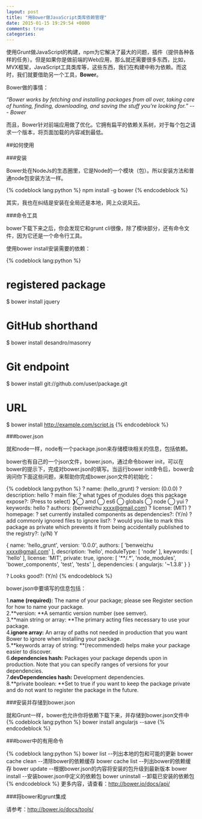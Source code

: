 ```yaml
---
layout: post
title: "用Bower做JavaScript类库依赖管理"
date: 2015-01-15 19:29:54 +0800
comments: true
categories: 
---
```


使用Grunt做JavaScript的构建，npm为它解决了最大的问题，插件（提供各种各样的任务）。但是如果你是做前端的Web应用，那么就还需要很多东西，比如，MVX框架，JavaScript工具类库等，这些东西，我们在构建中称为依赖。而这时，我们就要借助另一个工具，**Bower**。  

Bower做的事情：   

*“Bower works by fetching and installing packages from all over, taking care of hunting, finding, downloading, and saving the stuff you’re looking for.” --- Bower*

而且，Bower针对前端应用做了优化。它拥有扁平的依赖关系树，对于每个包之请求一个版本，将页面加载的内容减到最低。

##如何使用

###安装

Bower处在NodeJs的生态圈里，它是Node的一个模块（包）。所以安装方法和普通node包安装方法一样。

{% codeblock lang:python %}
npm install -g bower
{% endcodeblock %}

其实，我也在纠结是安装在全局还是本地，网上众说风云。

###命令工具

bower下载下来之后，你会发现它和grunt cli很像，除了模块部分，还有命令文件，因为它还是一个命令行工具。

使用bower install安装需要的依赖：

{% codeblock lang:python %}
# registered package
$ bower install jquery

# GitHub shorthand
$ bower install desandro/masonry

# Git endpoint
$ bower install git://github.com/user/package.git

# URL
$ bower install http://example.com/script.js
{% endcodeblock %}

###bower.json

就和node一样，node有一个package.json来存储模块相关的信息，包括依赖。

bower也有自己的一个json文件，bower.json，通过命令bower init，可以在bower的提示下，完成对bower.json的填写。当运行bower init命令后，bower会询问你下面这些问题，来帮助你完成bower.json文件的初始化：

{% codeblock lang:python %}
? name: (hello_grunt)
? version: (0.0.0)
? description: hello
? main file:
? what types of modules does this package expose?: (Press <space> to select)
❯◯ amd
 ◯ es6
 ◯ globals
 ◯ node
 ◯ yui
? keywords: hello
? authors: (benweizhu <xxxx@gmail.com>)
? license: (MIT)
? homepage:
? set currently installed components as dependencies?: (Y/n)
? add commonly ignored files to ignore list?:
? would you like to mark this package as private which prevents it from being accidentally 
published to the registry?: (y/N) Y

{
  name: 'hello_grunt',
  version: '0.0.0',
  authors: [
    'benweizhu <xxxx@gmail.com>'
  ],
  description: 'hello',
  moduleType: [
    'node'
  ],
  keywords: [
    'hello'
  ],
  license: 'MIT',
  private: true,
  ignore: [
    '**/.*',
    'node_modules',
    'bower_components',
    'test',
    'tests'
  ],
  dependencies: {
    angularjs: '~1.3.8'
  }
}

? Looks good?: (Y/n)
{% endcodeblock %}

bower.json中要填写的信息包括：

1.**name (required):** The name of your package; please see Register section for how to name your package.    
2.**version: **A semantic version number (see semver).    
3.**main string or array: **The primary acting files necessary to use your package.   
4.**ignore array:** An array of paths not needed in production that you want Bower to ignore when installing your package.    
5.**keywords array of string: **(recommended) helps make your package easier to discover.   
6.**dependencies hash:** Packages your package depends upon in production. Note that you can specify ranges of versions for your dependencies.   
7.**devDependencies hash:** Development dependencies.   
8.**private boolean: **Set to true if you want to keep the package private and do not want to register the package in the future.

###安装并存储到bower.json

就和Grunt一样，bower也允许你将依赖下载下来，并存储到bower.json文件中
{% codeblock lang:python %}
bower install angularjs --save
{% endcodeblock %}

###bower中的有用命令

{% codeblock lang:python %}
bower list        --列出本地的包和可能的更新
bower cache clean --清除bower的依赖缓存
bower cache list  --列出bower的依赖缓存
bower update      --根据bower.json的内容将安装的包升级到最新版本
bower install     --安装bower.json中定义的依赖包
bower uninstall   --卸载已安装的依赖包
{% endcodeblock %}
更多内容，请查看：http://bower.io/docs/api/

###将bower和grunt集成

请参考：http://bower.io/docs/tools/





